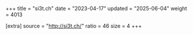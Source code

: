+++
title = "si3t.ch"
date = "2023-04-17"
updated = "2025-06-04"
weight = 4013

[extra]
source = "http://si3t.ch/"
ratio = 46
size = 4
+++
